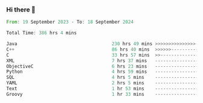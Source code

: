 ### Hi there 👋

<!--
**luoxuanzao/luoxuanzao** is a ✨ _special_ ✨ repository because its `README.md` (this file) appears on your GitHub profile.

Here are some ideas to get you started:

- 🔭 I’m currently working on ...
- 🌱 I’m currently learning ...
- 👯 I’m looking to collaborate on ...
- 🤔 I’m looking for help with ...
- 💬 Ask me about ...
- 📫 How to reach me: ...
- 😄 Pronouns: ...
- ⚡ Fun fact: ...
-->

<!--START_SECTION:waka-->

```rust
From: 19 September 2023 - To: 18 September 2024

Total Time: 386 hrs 4 mins

Java                                   230 hrs 49 mins >>>>>>>>>>>>>>>----------   59.76 %
C++                                    86 hrs 40 mins  >>>>>>-------------------   22.44 %
C                                      33 hrs 57 mins  >>-----------------------   08.79 %
XML                                    7 hrs 37 mins   -------------------------   01.97 %
ObjectiveC                             6 hrs 23 mins   -------------------------   01.66 %
Python                                 4 hrs 59 mins   -------------------------   01.29 %
SQL                                    4 hrs 5 mins    -------------------------   01.06 %
YAML                                   2 hrs 5 mins    -------------------------   00.54 %
Text                                   1 hr 53 mins    -------------------------   00.49 %
Groovy                                 1 hr 33 mins    -------------------------   00.40 %
```

<!--END_SECTION:waka-->